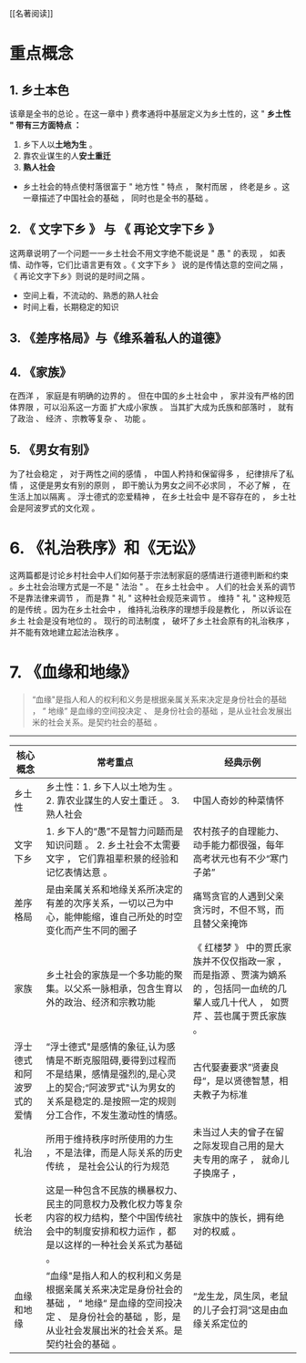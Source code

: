 [[名著阅读]]

# 重点概念

## 1. 乡土本色

该章是全书的总论 。在这一章中 } 费孝通将中基层定义为乡土性的，这 " **乡土性 " 带有三方面特点 ：**

1. 乡下人以**土地为生** 。
2. 靠农业谋生的人**安土重迁**
3. **熟人社会**

- 乡土社会的特点使村落很富于 " 地方性 " 特点 ， 聚村而居 ， 终老是乡 。这一章描述了中国社会的基础 ，
  同时也是全书的基础 。

## 2. 《 文字下乡 》 与 《 再论文字下乡 》

这两章说明了一个问题一一乡土社会不用文字绝不能说是 " 愚 " 的表现 ， 如表情、动作等，它们比语言更有效
。《 文字下乡 》 说的是传情达意的空间之隔 ， 《 再论文字下乡》则说的是时间之隔 。

- 空间上看，不流动的、熟悉的熟人社会
- 时间上看，长期稳定的知识

## 3. 《差序格局》与《维系着私人的道德》

## 4. 《家族》

在西洋 ， 家庭是有明确的边界的 。 但在中国的乡土社会中 ， 家并没有严格的团体界限 ，可以沿系这一方面
扩大成小家族 。 当其扩大成为氏族和部落时 ， 就有了政治 、 经济 、宗教等复杂 、 功能 。

## 5. 《男女有别》

为了社会稳定 ， 对于两性之间的感情 ， 中国人矜持和保留得多 ， 纪律排斥了私情 ， 这便是男女有别的原则
， 即干脆认为男女之间不必求同 ， 不必了解 ， 在生活上加以隔离 。 浮士德式的恋爱精神 ， 在乡土社会中
是不容存在的 ， 乡土社会是阿波罗式的文化观 。

# 6. 《礼治秩序》和《无讼》

这两篇都是讨论乡村社会中人们如何基于宗法制家庭的感情进行道德判断和约束 。乡土社会治理方式是一不是 "
法治 " 。 在乡土社会中 。 人们的社会关系的调节不是靠法律来调节 ， 而是靠 " 礼 " 这种社会规范来调节
。 维持 " 礼 " 这种规范的是传统 。因为在乡土社会中 ， 维持礼治秩序的理想手段是教化 ， 所以诉讼在乡土
社会是没有地位的 。 现行的司法制度 ， 破坏了乡土社会原有的礼治秩序 ， 并不能有效地建立起法治秩序 。

# 7. 《血缘和地缘》

> “血缘"是指人和人的权利和义务是根据亲属关系来决定是身份社会的基础 ， “ 地缘“ 是血缘的空间投决定 、
> 是身份社会的基础 ，是从业社会发展出米的社会关系。是契约社会的基础 。


----
| 核心概念                 | 常考重点                                                                                                                                                                        | 经典示例                                                                                                                              |
| ------------------------ | ------------------------------------------------------------------------------------------------------------------------------------------------------------------------------- | ------------------------------------------------------------------------------------------------------------------------------------- |
| 乡土性                   | 乡土性：1. 乡下人以土地为生 。 2. 靠农业謀生的人安土重迁 。 3. 熟人社会                                                                                                         | 中国人奇妙的种菜情怀                                                                                                                  |
| 文字下乡                 | 1. 乡下人的“愚”不是智力问题而是知识问题 。 2. 乡土社会不太需要文字 ， 它们靠祖辈积景的经验和记忆表情达意 。                                                                     | 农村孩子的自理能力、动手能力都很强，每年高考状元也有不少“寒门子弟”                                                                    |
| 差序格局                 | 是由亲属关系和地缘关系所决定的有差的次序关系，一切以己为中心，能伸能缩，谁自己所处的时空变化而产生不同的圈子                                                                    | 痛骂贪官的人遇到父亲贪污时，不但不骂，而且替父亲掩饰                                                                                  |
| 家族                     | 乡土社会的家族是一个多功能的聚集。以父系一脉相承，包含生育以外的政治、经济和宗教功能                                                                                            | 《 红楼梦 》 中的贾氏家族并不仅仅指政一家 ， 而是指源 、贾演为嫡系的 ，包括同一血统的几輩人或几十代人 ， 如贾芹 、芸也属于贾氏家族 。 |
| 浮士德式和阿波罗式的爱情 | “浮士德式"是感情的象征,认为感情是不断克服阻碍,要得到过程而不是结果，感情是强烈的,是心灵上的契合;“阿波罗式"认为男女的关系是稳定的.是按照一定的规则分工合作，不发生激动性的情感。 | 古代娶妻要求”贤妻良母“，是以贤德智慧，相夫教子为标准                                                                                  |
| 礼治                     | 所用于维持秩序时所使用的力生 ，不是法律，而是人际关系的历史传统 ， 是社会公认的行为规范                                                                                         | 未当过人夫的曾子在留之际发现自己用的是大夫专用的席子 ， 就命儿子换席子 ，                                                             |
| 长老统治                 | 这是一种包含不民族的横暴权力、民主的同意权力及教化权力等复杂内容的权力结构，整个中国传统社会中的制度安排和权力运作 ，都是以这样的一种社会关系式为基础 。                        | 家族中的族长，拥有绝对的权威 。                                                                                                       |
| 血缘和地缘               | “血缘"是指人和人的权利和义务是根据亲属关系来决定是身份社会的基础 ， “ 地缘“ 是血缘的空间投决定 、 是身份社会的基础 ，影，是从业社会发展出米的社会关系。是契约社会的基础 。      | “龙生龙，凤生凤，老鼠的儿子会打洞“这是由血缘关系定位的                                                                                |
